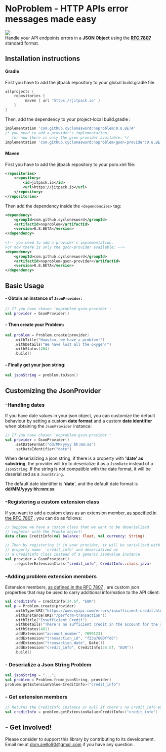 # NoProblem - HTTP APIs error messages made easy
[![](https://jitpack.io/v/cyclonesword/noproblem.svg)](https://jitpack.io/#cyclonesword/noproblem) <br>
Handle your API endpoints errors in  a ****JSON**  Object** using the **[RFC 7807](https://tools.ietf.org/html/rfc7807)** standard format.



## Installation instructions

#### Gradle
First you have to add the jitpack repository to your global build.gradle file:
``` groovy
allprojects {
    repositories {
         maven { url 'https://jitpack.io' }
    }
}
```


Then, add the dependency to your project-local build.gradle :
``` groovy
implementation 'com.github.cyclonesword:noproblem:0.8.BETA'
/* you need to add a provider's implementation.
   for now there is only the gson-provider available: */
implementation 'com.github.cyclonesword:noproblem-gson-provider:0.8.BETA'
```
#### Maven
First you have to add the jitpack repository to your pom.xml file:
``` xml
<repositories>
    <repository>
        <id>jitpack.io</id>
        <url>https://jitpack.io</url>
    </repository>
</repositories>
```
Then add the dependency inside the `<dependencies>` tag:
``` xml
<dependency>  
	<groupId>com.github.cyclonesword</groupId>  
	<artifactId>noproblem</artifactId>  
	<version>0.8.BETA</version>  
</dependency>  
  
<!-- you need to add a provider's implementation. 
For now there is only the gson-provider available: -->  
<dependency>  
	<groupId>com.github.cyclonesword</groupId>  
	<artifactId>noproblem-gson-provider</artifactId>  
	<version>0.8.BETA</version>  
</dependency>
```

## Basic Usage

#### - Obtain an instance of `JsonProvider`:
``` kotlin
// If you have chosen 'noproblem-gson-provider': 
val provider = GsonProvider()  
```

#### - Then create your Problem:
``` kotlin
val problem = Problem.create(provider)  
    .withTitle("Houston, we have a problem!")  
    .withDetails("We have lost all the oxygen!")  
    .withStatus(404)  
    .build()  
```

#### - Finally get your json string:
``` kotlin
val jsonString = problem.toJson()
 ```

## Customizing the JsonProvider

### -Handling dates
If you have date values in your json object, you can customize the default behaviour by setting a custom **date format** and a custom **date identifier** when obtaining the `JsonProvider` instance:
``` kotlin
// If you have chosen 'noproblem-gson-provider': 
val provider = GsonProvider()
	.setDateFormat("dd/MM/yyyy hh:mm:ss")  
	.setDateIdentifier("date")  
```
When deserializing a json string, if there is a property with **'date' as substring**, the provider will try to deserialize it as a `JsonDate` instead of a `JsonString`. If the string is not compatible with the date format, it will be deserialized as a `JsonString`.

The default date identifier is '**date**', and the default date format is **dd/MM/yyyy hh:mm:ss** 

### -Registering a custom extension class 
If you want to add a custom class as an extension member, [as specified in the RFC 7807](https://tools.ietf.org/html/rfc7807#page-6) , you can do as follows:
``` kotlin
// Suppose we have a custom class that we want to be deserielized 
// togheter with the Problm object:
data class CreditInfo(val balance: Float, val currency: String)

// Then by registering it in your provider, it will be serialized with the 
// property name  'credit_info' and deserialized as 
// a CreditInfo class instead of a generic JsonValue instance.
val provider = GsonProvider()
	.registerExtensionClass("credit_info", CreditInfo::class.java) 
```

### -Adding problem extension members
Extension members, [as defined in the  RFC 7807](https://tools.ietf.org/html/rfc7807#page-6) , are custom json properties that may be used to carry additional information to the API client: 
``` kotlin
val creditInfo = CreditInfo(34.5f, "EUR")
val p = Problem.create(provider)  
    .withType(URI("https://www.myapi.com/errors/insufficient-credit.html"))  
    .withInstance(URI("/perform-transaction"))  
    .withTitle("Insufficient Credit")  
    .withDetails("There's no sufficient credit in the account for the requested transaction")  
    .withStatus(401)  
    .addExtension("account_number", 7699123)  
    .addExtension("transaction_id", "f23a7600ffd6")  
    .addExtension("transaction_date", Date())  
    .addExtension("credit_info", CreditInfo(34.5f, "EUR"))  
    .build()
```

### - Deserialize a Json String Problem

``` kotlin
val jsonString = "...";  
val problem = Problem.from(jsonString, provider)
problem.getExtensionValue<CreditInfo>("credit_info")
```
### - Get extension members


``` kotlin
// Returns the CreditInfo instance or null if there's no credit_info extension member
val creditInfo = problem.getExtensionValue<CreditInfo>("credit_info")
```


## - Get Involved!
Please consider to support this library by contributing to its development. 
Email me at dom.aiello90@gmail.com if you have any question .

